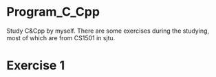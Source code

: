 # Program_C_Cpp

Study C&Cpp by myself. There are some exercises during the studying, most of which are from CS1501 in sjtu.

# Exercise 1 
